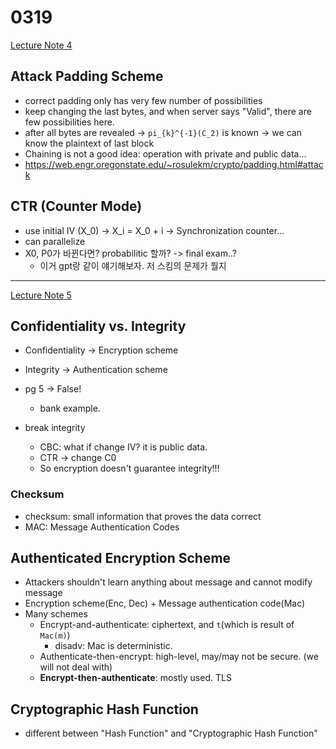 # 0319

[Lecture Note 4](../lecture-notes/Lecture%204%20Slides.pdf)

## Attack Padding Scheme

- correct padding only has very few number of possibilities
- keep changing the last bytes, and when server says "Valid", there are few possibilities here.
- after all bytes are revealed -> `pi_{k}^{-1}(C_2)` is known ->  we can know the plaintext of last block
- Chaining is not a good idea: operation with private and public data...
- https://web.engr.oregonstate.edu/~rosulekm/crypto/padding.html#attack

## CTR (Counter Mode)

- use initial IV (X_0) -> X_i = X_0 + i -> Synchronization counter...
- can parallelize
- X0, P0가 바뀐다면? probabilitic 할까? -> final exam..?
  - 이거 gpt랑 같이 얘기해보자. 저 스킴의 문제가 뭘지

---

[Lecture Note 5](../lecture-notes/Lecture%205%20Slides.pdf)

## Confidentiality vs. Integrity

- Confidentiality -> Encryption scheme
- Integrity -> Authentication scheme

- pg 5 -> False!
  - bank example.
- break integrity
  - CBC: what if change IV? it is public data. 
  - CTR -> change C0
  - So encryption doesn't guarantee integrity!!!

### Checksum

- checksum: small information that proves the data correct
- MAC: Message Authentication Codes

## Authenticated Encryption Scheme

- Attackers shouldn't learn anything about message and cannot modify message
- Encryption scheme(Enc, Dec) + Message authentication code(Mac)
- Many schemes
  - Encrypt-and-authenticate: ciphertext, and `t`(which is result of `Mac(m)`)
    - disadv: Mac is deterministic.
  - Authenticate-then-encrypt: high-level, may/may not be secure. (we will not deal with)
  - **Encrypt-then-authenticate**: mostly used. TLS

## Cryptographic Hash Function

- different between "Hash Function" and "Cryptographic Hash Function"
